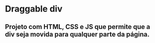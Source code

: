 # Draggable div
## Projeto com HTML, CSS e JS que permite que a div seja movida para qualquer parte da página.
